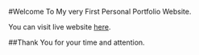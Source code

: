 <!-- this link will get all the files from my frontend mentor repo on github
https://raw.githubusercontent.com/comendrun/Frontend-Mentor-Challenges/main/README.md -->

#Welcome To My very First Personal Portfolio Website.

You can visit live website [here](https://comendrun.github.io/).

##Thank You for your time and attention.

